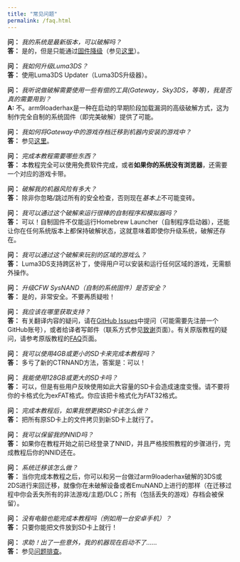 ```yaml
---
title: "常见问题"
permalink: /faq.html
---
```


<a name="faq_latestfw" />**问：** *我的系统是最新版本，可以破解吗？*    
**答：** 是的，但是只能通过[固件降级](nfirm-downgrade)（参见[这里](https://www.reddit.com/r/3dshacks/comments/4iry4s/)）。

<a name="faq_updatecfw" />**问：** *我如何升级Luma3DS？*    
**答：** 使用Luma3DS Updater（Luma3DS升级器）。

<a name="faq_gatewaysky" />**问：** *我听说做破解需要使用一些有偿的工具(Gateway，Sky3DS，等等)，我是否真的需要用到？*    
**A:** 不。arm9loaderhax是一种在启动的早期阶段加载漏洞的高级破解方式，这为制作完全自制的系统固件（即完美破解）提供了可能。

<a name="faq_gatewaysaves" />**问：** *我如何将Gateway中的游戏存档迁移到机器内安装的游戏中？*    
**答：** 参见[这里](https://gbatemp.net/threads/425743/)。

<a name="faq_need" />**问：** *完成本教程需要哪些东西？*    
**答：** 本教程完全可以使用免费软件完成，或者**如果你的系统没有浏览器**，还需要一个对应的游戏卡带。 

<a name="faq_risky" />**问：** *破解我的机器风险有多大？*    
**答：** 除非你忽略/跳过所有的安全检查，否则现在*基本上*不可能变砖。

<a name="faq_homebrew" />**问：** *我可以通过这个破解来运行很棒的自制程序和模拟器吗？*    
**答：** 可以！自制固件不仅能运行Homebrew Launcher（自制程序启动器），还能让你在任何系统版本上都保持破解状态，这就意味着即使你升级系统，破解还存在。

<a name="faq_regionfree" />**问：** *我可以通过这个破解来玩别的区域的游戏么？*    
**答：** Luma3DS支持跨区补丁，使得用户可以安装和运行任何区域的游戏，无需额外操作。

<a name="faq_updates" />**问：** *升级CFW SysNAND（自制的系统固件）是否安全？*    
**答：** 是的，非常安全。不要再质疑啦！

<a name="faq_support" />**问：** *我应该在哪里获取支持？*    
**答：** 有关翻译内容的疑问，请在[GitHub Issues](https://github.com/majia67/3DS-ARM9LoaderHax-Guide/issues)中提问（可能需要先注册一个GitHub账号），或者给译者写邮件（联系方式参见[致谢](credits)页面）。有关原版教程的疑问，请参考原版教程的[FAQ](https://3ds.guide/faq)页面。

<a name="faq_le4gbsd" />**问：** *我可以使用4GB或更小的SD卡来完成本教程吗？*    
**答：** 多亏了新的CTRNAND方法，答案是：可以！

<a name="faq_ge128gbsd" />**问：** *我能使用128GB或更大的SD卡吗？*    
**答：** 可以，但是有些用户反映使用如此大容量的SD卡会造成速度变慢。请不要将你的卡格式化为exFAT格式。你应该把卡格式化为FAT32格式。

<a name="faq_movesd" />**问：** *完成本教程后，如果我想更换SD卡该怎么做？*    
**答：** 把所有原SD卡上的文件拷贝到新SD卡上就行了。

<a name="faq_NNID" />**问：** *我可以保留我的NNID吗？*    
**答：** 如果你在教程开始之前已经登录了NNID，并且严格按照教程的步骤进行，完成教程后你的NNID还在。

<a name="faq_systransfer" />**问：** *系统迁移该怎么做？*    
**答：** 当你完成本教程之后，你可以和另一台做过arm9loaderhax破解的3DS或2DS进行来回迁移，就像你在未破解设备或者EmuNAND上进行的那样（在迁移过程中你会丢失所有的非法游戏/主题/DLC；所有（包括丢失的游戏）存档会被保留）。

<a name="faq_nopc" />**问：** *没有电脑也能完成本教程吗（例如用一台安卓手机）？*    
**答：** 只要你能把文件放到SD卡上就行！

<a name="faq_problem" />**问：** *求助！出了一些意外，我的机器现在启动不了……*    
**答：** 参见[问题排查](troubleshooting)。
